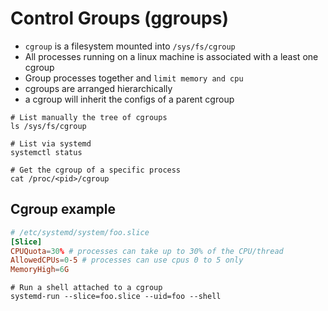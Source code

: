 # Control Groups (ggroups)

- `cgroup` is a filesystem mounted into `/sys/fs/cgroup`
- All processes running on a linux machine is associated with a least one cgroup
- Group processes together and `limit memory and cpu`
- cgroups are arranged hierarchically
- a cgroup will inherit the configs of a parent cgroup

```shell
# List manually the tree of cgroups
ls /sys/fs/cgroup

# List via systemd
systemctl status

# Get the cgroup of a specific process
cat /proc/<pid>/cgroup
```

## Cgroup example

```conf
# /etc/systemd/system/foo.slice
[Slice]
CPUQuota=30% # processes can take up to 30% of the CPU/thread
AllowedCPUs=0-5 # processes can use cpus 0 to 5 only
MemoryHigh=6G
```

```shell
# Run a shell attached to a cgroup
systemd-run --slice=foo.slice --uid=foo --shell
```
